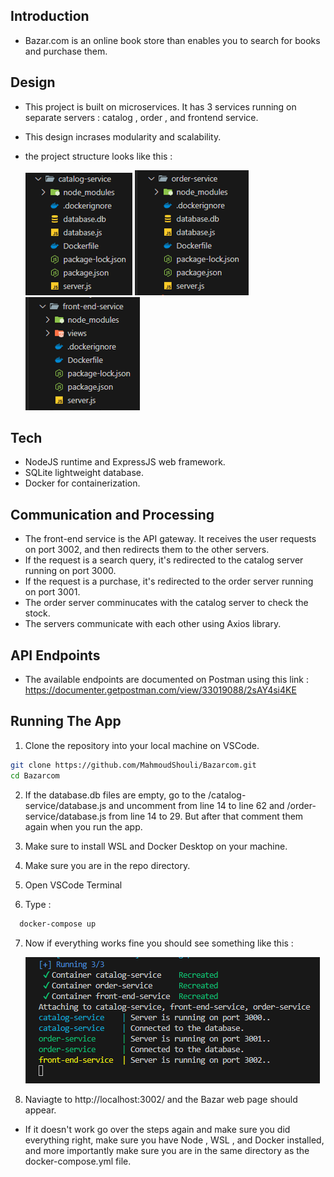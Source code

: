 ## Introduction
- Bazar.com is an online book store than enables you to search for books and purchase them. 

## Design 
- This project is built on microservices. It has 3 services running on separate servers : catalog , order , and frontend service.
- This design incrases modularity and scalability.

- the project structure looks like this : 

  ![Alt text](imgs/cat.png)  ![Alt text](imgs/ord.png)  ![Alt text](imgs/gate.png) 

## Tech
- NodeJS runtime and ExpressJS web framework.
- SQLite lightweight database.
- Docker for containerization.
  
## Communication and Processing
- The front-end service is the API gateway. It receives the user requests on port 3002, and then redirects them to the other servers.
- If the request is a search query, it's redirected to the catalog server running on port 3000.
- If the request is a purchase, it's redirected to the order server running on port 3001.
- The order server comminucates with the catalog server to check the stock.
- The servers communicate with each other using Axios library.


## API Endpoints

- The available endpoints are documented on Postman using this link :
  https://documenter.getpostman.com/view/33019088/2sAY4si4KE


## Running The App
1. Clone the repository into your local machine on VSCode.
 ```bash
git clone https://github.com/MahmoudShouli/Bazarcom.git
cd Bazarcom
```

2. If the database.db files are empty, go to the /catalog-service/database.js and uncomment from line 14 to line 62 and /order-service/database.js from line 14 to 29. But after that comment them again when you run the app.


3. Make sure to install WSL and Docker Desktop on your machine.


4. Make sure you are in the repo directory.


5. Open VSCode Terminal


6. Type :
 ```bash
   docker-compose up
 ```


7. Now if everything works fine you should see something like this :

    ![Alt text](imgs/servicesRunning.png)


8. Naviagte to http://localhost:3002/ and the Bazar web page should appear.


* If it doesn't work go over the steps again and make sure you did everything right, make sure you have Node , WSL , and Docker installed, and more importantly make sure you are in the same directory as the docker-compose.yml file.



   
